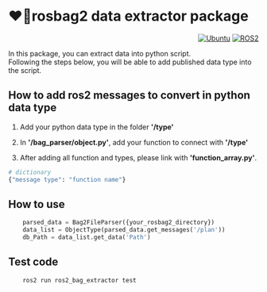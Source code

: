 # ❤️‍🔥rosbag2 data extractor package
<div align="right">

  <a href="">![Ubuntu](https://img.shields.io/badge/Ubuntu-22.04-green)</a>
  <a href="">![ROS2](https://img.shields.io/badge/ROS2-humble-blue)</a>

</div>

In this package, you can extract data into python script. <br />
Following the steps below, you will be able to add published data type into the script.

## How to add ros2 messages to convert in python data type
1. Add your python data type in the folder **'/type'**

2. In **'/bag_parser/object.py'**, add your function to connect with **'/type'**

3. After adding all function and types, please link with **'function_array.py'**.
``` python
# dictionary
{"message type": "function name"}
```

## How to use
``` python
    parsed_data = Bag2FileParser({your_rosbag2_directory})
    data_list = ObjectType(parsed_data.get_messages('/plan'))
    db_Path = data_list.get_data('Path')
```
## Test code
``` shell
    ros2 run ros2_bag_extractor test
```
